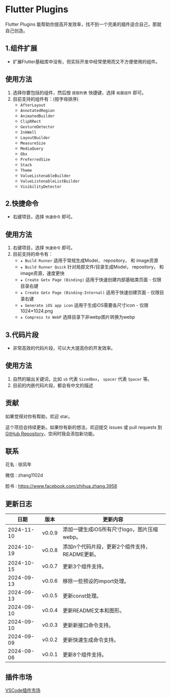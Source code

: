 # Flutter Plugins

Flutter Plugins 能帮助你提高开发效率，找不到一个完美的插件适合自己，那就自己创造。

## 1.组件扩展

- 扩展Flutter基础库中没有，但实际开发中经常使用而又不方便使用的组件。

## 使用方法

1. 选择你要包括的组件，然后按 `提取列表` 快捷键，选择 `拓展组件` 即可。
2. 目前支持的组件有：(按字母排序)
    - `AfterLayout`
    - `AnnotatedRegion`
    - `AnimatedBuilder`
    - `ClipRRect`
    - `GestureDetector`
    - `InkWell`
    - `LayoutBuilder`
    - `MeasureSize`
    - `MediaQuery`
    - `Obx`
    - `PreferredSize`
    - `Stack`
    - `Theme`
    - `ValueListenableBuilder`
    - `ValueListenableListBuilder`
    - `VisibilityDetector`

## 2.快捷命令

- 右键项目，选择 `快速命令` 即可。

## 使用方法

1. 右键项目，选择 `快速命令` 即可。
2. 目前支持的命令有：
    - `★ Build Runner` 适用于常规生成Model， repository， 和 image资源
    - `★ Build Runner Quick` 针对局部文件/目录生成Model， repository， 和 image资源，速度更快
    - `★ Create Getx Page (Binding)` 适用于快速创建内部基础类页面 - 仅限目录右键
    - `★ Create Getx Page (Binding-Internal)` 适用于快速创建页面 - 仅限目录右键
    - `★ Generate iOS app icon` 适用于生成iOS需要各尺寸icon - 仅限1024*1024.png
    - `★ Compress to WebP` 选择目录下非webp图片转换为webp
  
## 3.代码片段

- 非常高效的代码片段，可以大大提高你的开发效率。

## 使用方法

1. 自然的输出关键词，比如 `sb` 代表 `SizedBox`， `spacer` 代表 `Spacer` 等。
2. 目前的内嵌代码片段，都会有中文的描述

## 贡献

如果觉得对你有帮助，欢迎 star。

这个项目会持续更新。如果你有新的想法，欢迎提交 issues 或 pull requests 到 [GitHub Repository](https://github.com/ke112/vscode_plugins)，空闲时我会添加新功能。


## 联系
花名 : 徐凤年

微信 : zhang1102d

脸书 : https://www.facebook.com/zhihua.zhang.3958

## 更新日志

| 日期       | 版本   | 更新内容                                       |
| ---------- | ------ | ---------------------------------------------- |
| 2024-11-10 | v0.0.9 | 添加一键生成iOS所有尺寸logo，图片压缩webp。    |
| 2024-10-19 | v0.0.8 | 添加n个代码片段，更新2个组件支持，README更新。 |
| 2024-10-15 | v0.0.7 | 更新3个组件支持。                              |
| 2024-09-13 | v0.0.6 | 移除一些预设的import处理。                     |
| 2024-09-13 | v0.0.5 | 更新const处理。                                |
| 2024-09-10 | v0.0.4 | 更新README文本和图形。                         |
| 2024-09-10 | v0.0.3 | 更新新接口命令支持。                           |
| 2024-09-09 | v0.0.2 | 更新快速生成命令支持。                         |
| 2024-09-06 | v0.0.1 | 更新8个组件支持。                              |

## 插件市场
[VSCode插件市场](https://marketplace.visualstudio.com/items?itemName=zhangzhihua.flutter-plugins-zhangzhihua)